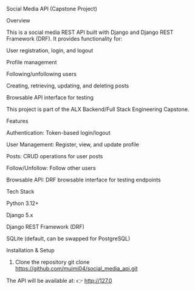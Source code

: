 Social Media API (Capstone Project)

 Overview

This is a social media REST API built with Django and Django REST Framework (DRF).
It provides functionality for:

User registration, login, and logout

Profile management

Following/unfollowing users

Creating, retrieving, updating, and deleting posts

Browsable API interface for testing

This project is part of the ALX Backend/Full Stack Engineering Capstone.

 Features

 Authentication: Token-based login/logout

 User Management: Register, view, and update profile

 Posts: CRUD operations for user posts

Follow/Unfollow: Follow other users

 Browsable API: DRF browsable interface for testing endpoints

 Tech Stack

Python 3.12+

Django 5.x

Django REST Framework (DRF)

SQLite (default, can be swapped for PostgreSQL)

 Installation & Setup
1. Clone the repository
git clone https://github.com/muimi04/social_media_api.git


The API will be available at:
👉 http://127.0
